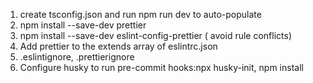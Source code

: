 1. create tsconfig.json and run npm run dev to auto-populate
2. npm install --save-dev prettier
3. npm install --save-dev eslint-config-prettier ( avoid rule conflicts)
4. Add prettier to the extends array of eslintrc.json
5. .eslintignore, .prettierignore
6. Configure husky to run pre-commit hooks:npx husky-init, npm install
